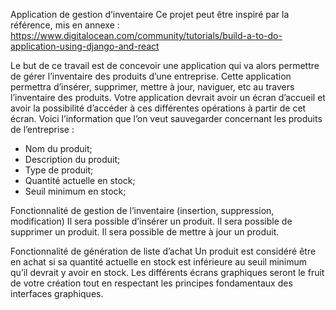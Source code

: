 Application de gestion d’inventaire
Ce projet peut être inspiré par la référence, mis en annexe :
https://www.digitalocean.com/community/tutorials/build-a-to-do-application-using-django-and-react

Le but de ce travail est de concevoir une application qui va alors permettre de gérer l’inventaire des produits d’une entreprise. Cette application permettra d’insérer, supprimer, mettre à jour, naviguer, etc au travers l’inventaire des produits. Votre application devrait avoir un écran d’accueil et avoir la possibilité d’accéder à ces différentes opérations à partir de cet écran.
Voici l’information que l’on veut sauvegarder concernant les produits de l’entreprise :
-	Nom du produit;
-	Description du produit;
-	Type de produit;
-	Quantité actuelle en stock;
-	Seuil minimum en stock;

Fonctionnalité de gestion de l’inventaire (insertion, suppression, modification)
Il sera possible d’insérer un produit. Il sera possible de supprimer un produit. Il sera possible de mettre à jour un produit. 

Fonctionnalité de génération de liste d’achat
Un produit est considéré être en achat si sa quantité actuelle en stock est inférieure au seuil minimum qu’il devrait y avoir en stock.
Les différents écrans graphiques seront le fruit de votre création tout en respectant les principes fondamentaux des interfaces graphiques.
